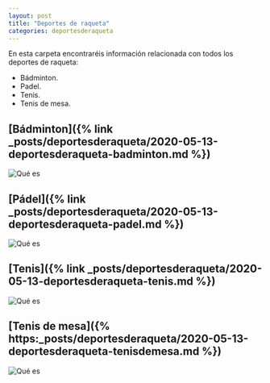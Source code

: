 ```yaml
---
layout: post
title: "Deportes de raqueta"
categories: deportesderaqueta
---
```


En esta carpeta encontraréis información relacionada con todos los deportes de raqueta:

- Bádminton.
- Padel.
- Tenis.
- Tenis de mesa.

## [Bádminton]({% link _posts/deportesderaqueta/2020-05-13-deportesderaqueta-badminton.md %})
![Qué es](../images/depraqueta_badminton_pesta%C3%B1a.jpg)

## [Pádel]({% link _posts/deportesderaqueta/2020-05-13-deportesderaqueta-padel.md %})
![Qué es](../images/depraqueta_padel_pesta%C3%B1a.jpg)

## [Tenis]({% link _posts/deportesderaqueta/2020-05-13-deportesderaqueta-tenis.md %})
![Qué es](../images/deportesraqueta_tenis.jpg)

## [Tenis de mesa]({% https:_posts/deportesderaqueta/2020-05-13-deportesderaqueta-tenisdemesa.md %})
![Qué es](../images/depraqueta_tenisdemesa_pesta%C3%B1a.jpg)
